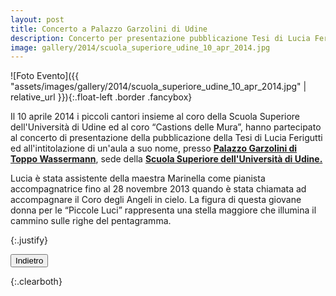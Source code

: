 ```yaml
---
layout: post
title: Concerto a Palazzo Garzolini di Udine
description: Concerto per presentazione pubblicazione Tesi di Lucia Ferigutti - 10 aprile 2014.
image: gallery/2014/scuola_superiore_udine_10_apr_2014.jpg
---
```


![Foto Evento]({{ "assets/images/gallery/2014/scuola_superiore_udine_10_apr_2014.jpg" | relative_url }}){:.float-left .border .fancybox}

<p>Il 10 aprile 2014 i piccoli cantori insieme al coro della Scuola Superiore dell&#39;Universit&#224; di Udine ed al coro “Castions delle Mura”, hanno partecipato al concerto di presentazione della pubblicazione della Tesi di Lucia Ferigutti ed all&#39;intitolazione di un&#39;aula a suo nome, presso <a href="{{ "assets/documents/librettoToppo.pdf" | relative_url }}" target="_blank"><b>Palazzo Garzolini di Toppo Wassermann</b></a>, sede della <a href="https://scuolasuperiore.uniud.it/" target="_blank"><b>Scuola Superiore dell&#39;Universit&#224; di Udine.</b></a></p>
<p>Lucia &#232; stata assistente della maestra Marinella come pianista accompagnatrice fino al 28 novembre 2013 quando &#232; stata chiamata ad accompagnare il Coro degli Angeli in cielo. La figura di questa giovane donna per le “Piccole Luci” rappresenta una stella maggiore che illumina il cammino sulle righe del pentagramma.</p>{:.justify}

<button class="button special small" onClick="window.history.back();">Indietro</button>

<div></div>{:.clearboth}